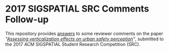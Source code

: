 # 2017 SIGSPATIAL SRC Comments Follow-up
This repository provides [answers](https://github.com/ricardobarroslourenco/2017_SIGSPATIAL_SRC/blob/master/comments.md) to some reviewer comments on the paper _"[Assessing verticalization effects on urban safety perception](https://arxiv.org/pdf/1709.00350.pdf)"_, submitted to the 2017 ACM SIGSPATIAL Student Research Competition (SRC).


